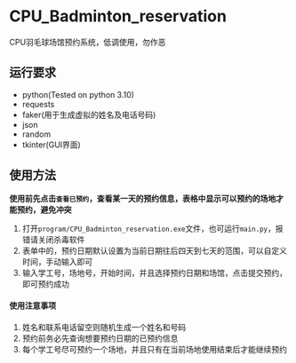 # CPU_Badminton_reservation

CPU羽毛球场馆预约系统，低调使用，勿作恶

## 运行要求

- python(Tested on python 3.10)
- requests
- faker(用于生成虚拟的姓名及电话号码)
- json
- random
- tkinter(GUI界面)

## 使用方法

**使用前先点击`查看已预约`，查看某一天的预约信息，表格中显示可以预约的场地才能预约，避免冲突**

1. 打开`program/CPU_Badminton_reservation.exe`文件，也可运行`main.py`，报错请关闭杀毒软件
2. 表单中的，预约日期默认设置为当前日期往后四天到七天的范围，可以自定义时间，手动输入即可
3. 输入学工号，场地号，开始时间，并且选择预约日期和场馆，点击提交预约，即可预约成功

#### 使用注意事项

1. 姓名和联系电话留空则随机生成一个姓名和号码
2. 预约前务必先查询想要预约日期的已预约信息
3. 每个学工号尽可预约一个场地，并且只有在当前场地使用结束后才能继续预约
